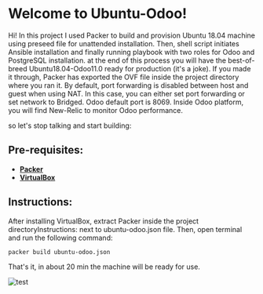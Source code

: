 # Welcome to Ubuntu-Odoo!

Hi! In this project I used Packer to build and provision Ubuntu 18.04 machine using preseed file for unattended installation. Then, shell script initiates Ansible installation and finally running playbook with two roles for Odoo and PostgreSQL installation. at the end of this process you will have the best-of-breed Ubuntu18.04-Odoo11.0 ready for production (it's a joke).
If you made it through, Packer has exported the OVF file inside the project directory where you ran it.
By default, port forwarding is disabled between host and guest when using NAT. In this case, you can either set port forwarding or set network to Bridged. Odoo default port is 8069. 
Inside Odoo platform, you will find New-Relic to monitor Odoo performance.

so let's stop talking and start building:
## Pre-requisites:

* **[Packer](https://www.packer.io/downloads.html)** 
* **[VirtualBox](https://www.virtualbox.org/wiki/Downloads)**
## Instructions:

After installing VirtualBox, extract Packer inside the project directoryInstructions: next to ubuntu-odoo.json file. Then, open terminal and run the following command:
```shell
packer build ubuntu-odoo.json
```
That's it, in about 20 min the machine will be ready for use.

![test](https://www.betterbuys.com/wp-content/uploads/2018/07/Odoo_modules.png)
